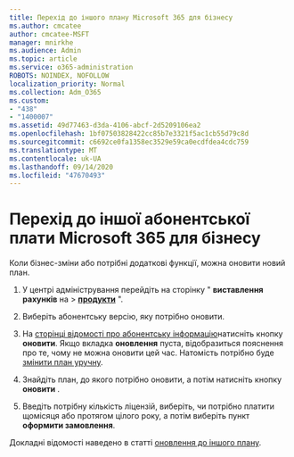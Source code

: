 ```yaml
---
title: Перехід до іншого плану Microsoft 365 для бізнесу
ms.author: cmcatee
author: cmcatee-MSFT
manager: mnirkhe
ms.audience: Admin
ms.topic: article
ms.service: o365-administration
ROBOTS: NOINDEX, NOFOLLOW
localization_priority: Normal
ms.collection: Adm_O365
ms.custom:
- "438"
- "1400007"
ms.assetid: 49d77463-d3da-4106-abcf-2d5209106ea2
ms.openlocfilehash: 1bf07503828422cc85b7e3321f5ac1cb55d79c8d
ms.sourcegitcommit: c6692ce0fa1358ec3529e59ca0ecdfdea4cdc759
ms.translationtype: MT
ms.contentlocale: uk-UA
ms.lasthandoff: 09/14/2020
ms.locfileid: "47670493"
---
```

# <a name="switch-to-a-different-microsoft-365-for-business-subscription"></a>Перехід до іншої абонентської плати Microsoft 365 для бізнесу

Коли бізнес-зміни або потрібні додаткові функції, можна оновити новий план.
  
1. У центрі адміністрування перейдіть на сторінку " **виставлення рахунків** на \> **[продукти](https://go.microsoft.com/fwlink/p/?linkid=842054)** ".

2. Виберіть абонентську версію, яку потрібно оновити.

3. На [сторінці відомості про абонентську інформацію](https://admin.microsoft.com/AdminPortal/Home#/subscriptions/webdirect%252F0dbaa202-d590-4529-98c2-a5e2ebaac702)натисніть кнопку **оновити**.  Якщо вкладка **оновлення** пуста, відобразиться пояснення про те, чому не можна оновити цей час. Натомість потрібно буде [змінити план уручну](https://docs.microsoft.com/microsoft-365/commerce/subscriptions/change-plans-manually?view=o365-worldwide).

4. Знайдіть план, до якого потрібно оновити, а потім натисніть кнопку **оновити** .

5. Введіть потрібну кількість ліцензій, виберіть, чи потрібно платити щомісяця або протягом цілого року, а потім виберіть пункт **оформити замовлення**.

Докладні відомості наведено в статті [оновлення до іншого плану](https://docs.microsoft.com/microsoft-365/commerce/subscriptions/upgrade-to-different-plan).
